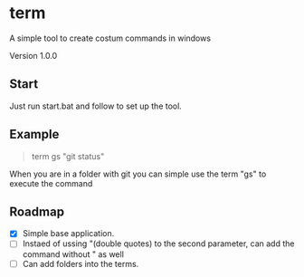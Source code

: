 # term
A simple tool to create costum commands in windows

Version 1.0.0

## Start
Just run start.bat and follow to set up the tool.

## Example
> term gs "git status"

When you are in a folder with git you can simple use the term "gs" to execute the command

## Roadmap
- [x] Simple base application.
- [ ] Instaed of ussing "(double quotes) to the second parameter, can add the command without " as well
- [ ] Can add folders into the terms.